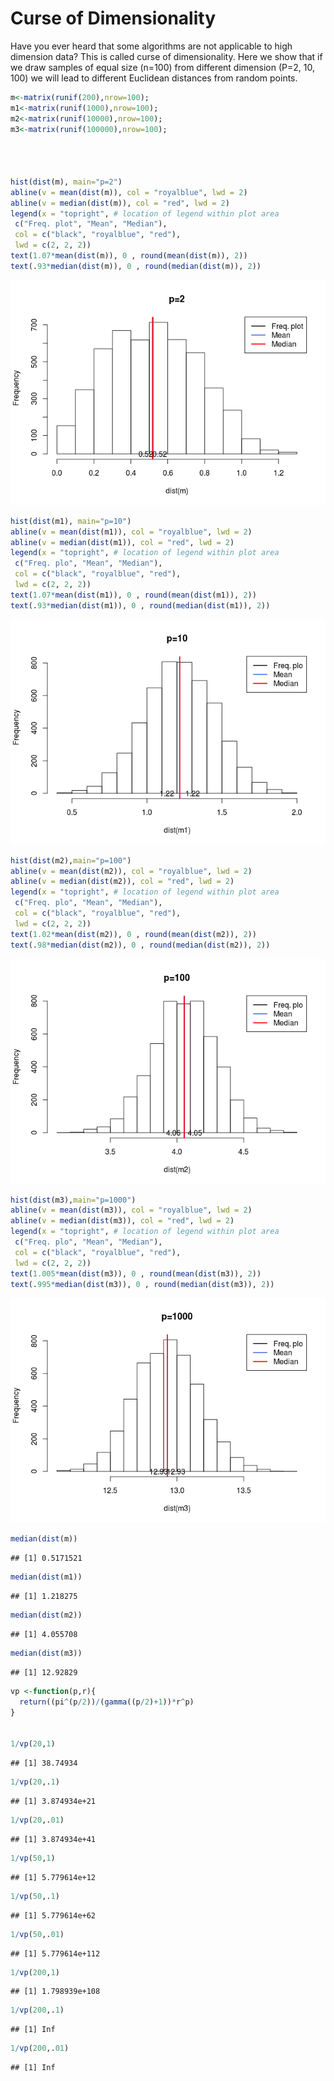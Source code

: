 
Curse of Dimensionality
=======================

Have you ever heard that some algorithms are not applicable to high dimension data? This is called curse of dimensionality. Here we show that if we draw samples of equal size (n=100) from different dimension (P=2, 10, 100) we will lead to different Euclidean distances from random points.

``` r
m<-matrix(runif(200),nrow=100);
m1<-matrix(runif(1000),nrow=100);
m2<-matrix(runif(10000),nrow=100);
m3<-matrix(runif(100000),nrow=100);




hist(dist(m), main="p=2")
abline(v = mean(dist(m)), col = "royalblue", lwd = 2)
abline(v = median(dist(m)), col = "red", lwd = 2)
legend(x = "topright", # location of legend within plot area
 c("Freq. plot", "Mean", "Median"),
 col = c("black", "royalblue", "red"),
 lwd = c(2, 2, 2))
text(1.07*mean(dist(m)), 0 , round(mean(dist(m)), 2))
text(.93*median(dist(m)), 0 , round(median(dist(m)), 2))
```

![](HighDimensionData_files/figure-markdown_github-ascii_identifiers/unnamed-chunk-1-1.png)

``` r
hist(dist(m1), main="p=10")
abline(v = mean(dist(m1)), col = "royalblue", lwd = 2)
abline(v = median(dist(m1)), col = "red", lwd = 2)
legend(x = "topright", # location of legend within plot area
 c("Freq. plo", "Mean", "Median"),
 col = c("black", "royalblue", "red"),
 lwd = c(2, 2, 2))
text(1.07*mean(dist(m1)), 0 , round(mean(dist(m1)), 2))
text(.93*median(dist(m1)), 0 , round(median(dist(m1)), 2))
```

![](HighDimensionData_files/figure-markdown_github-ascii_identifiers/unnamed-chunk-1-2.png)

``` r
hist(dist(m2),main="p=100")
abline(v = mean(dist(m2)), col = "royalblue", lwd = 2)
abline(v = median(dist(m2)), col = "red", lwd = 2)
legend(x = "topright", # location of legend within plot area
 c("Freq. plo", "Mean", "Median"),
 col = c("black", "royalblue", "red"),
 lwd = c(2, 2, 2))
text(1.02*mean(dist(m2)), 0 , round(mean(dist(m2)), 2))
text(.98*median(dist(m2)), 0 , round(median(dist(m2)), 2))
```

![](HighDimensionData_files/figure-markdown_github-ascii_identifiers/unnamed-chunk-1-3.png)

``` r
hist(dist(m3),main="p=1000")
abline(v = mean(dist(m3)), col = "royalblue", lwd = 2)
abline(v = median(dist(m3)), col = "red", lwd = 2)
legend(x = "topright", # location of legend within plot area
 c("Freq. plo", "Mean", "Median"),
 col = c("black", "royalblue", "red"),
 lwd = c(2, 2, 2))
text(1.005*mean(dist(m3)), 0 , round(mean(dist(m3)), 2))
text(.995*median(dist(m3)), 0 , round(median(dist(m3)), 2))
```

![](HighDimensionData_files/figure-markdown_github-ascii_identifiers/unnamed-chunk-1-4.png)

``` r
median(dist(m))
```

    ## [1] 0.5171521

``` r
median(dist(m1))
```

    ## [1] 1.218275

``` r
median(dist(m2))
```

    ## [1] 4.055708

``` r
median(dist(m3))
```

    ## [1] 12.92829

``` r
vp <-function(p,r){
  return((pi^(p/2))/(gamma((p/2)+1))*r^p)
}


1/vp(20,1)
```

    ## [1] 38.74934

``` r
1/vp(20,.1)
```

    ## [1] 3.874934e+21

``` r
1/vp(20,.01)
```

    ## [1] 3.874934e+41

``` r
1/vp(50,1)
```

    ## [1] 5.779614e+12

``` r
1/vp(50,.1)
```

    ## [1] 5.779614e+62

``` r
1/vp(50,.01)
```

    ## [1] 5.779614e+112

``` r
1/vp(200,1)
```

    ## [1] 1.798939e+108

``` r
1/vp(200,.1)
```

    ## [1] Inf

``` r
1/vp(200,.01)
```

    ## [1] Inf
